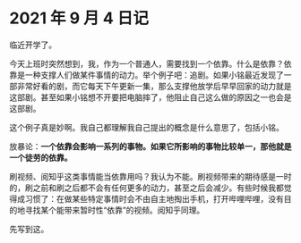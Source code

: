 # 2021 年 9 月 4 日记

临近开学了。

今天上班时突然想到，我，作为一个普通人，需要找到一个依靠。什么是依靠？依靠是一种支撑人们做某件事情的动力。举个例子吧：追剧。如果小铭最近发现了一部非常好看的剧，而它每天下午更新一集，那么支撑他放学后早早回家的动力就是这部剧。甚至如果小铭想不开要把电脑摔了，他阻止自己这么做的原因之一也会是这部剧。

这个例子真是妙啊。我自己都理解我自己提出的概念是什么意思了，包括小铭。

放暴论：__一个依靠会影响一系列的事物。如果它所影响的事物比较单一，那他就是一个徒劳的依靠。__

刷视频、阅知乎这类事情能当依靠用吗？我认为不能。刷视频带来的期待感是一时的，刷之前和刷之后都不会有任何更多的动力，甚至之后会减少。有些时候我都觉得成习惯了：在做某些特定事情时会不由自主地掏出手机，打开哔哩哔哩，没有目的地寻找某个能带来暂时性“依靠”的视频。阅知乎同理。

先写到这。